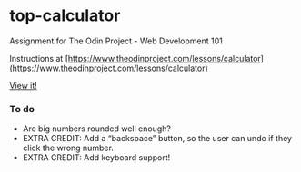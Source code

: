 # top-calculator

Assignment for The Odin Project - Web Development 101

Instructions at [https://www.theodinproject.com/lessons/calculator](https://www.theodinproject.com/lessons/calculator)

[View it!](https://pwrignall.github.io/top-calculator/)

### To do
- Are big numbers rounded well enough?
- EXTRA CREDIT: Add a “backspace” button, so the user can undo if they click the wrong number.
- EXTRA CREDIT: Add keyboard support!